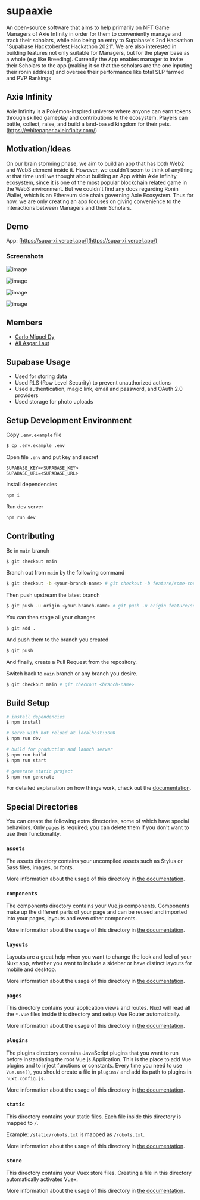 # supaaxie

An open-source software that aims to help primarily on NFT Game Managers of Axie Infinity in order for them to conveniently manage and track their scholars, while also being an entry to Supabase's 2nd Hackathon "Supabase Hacktoberfest Hackathon 2021". We are also interested in building features not only suitable for Managers, but for the player base as a whole (e.g like Breeding). Currently the App enables manager to invite their Scholars to the app (making it so that the scholars are the one inputing their ronin address) and oversee their performance like total SLP farmed and PVP Rankings

## Axie Infinity

Axie Infinity is a Pokémon-inspired universe where anyone can earn tokens through skilled gameplay and contributions to the ecosystem. Players can battle, collect, raise, and build a land-based kingdom for their pets. (https://whitepaper.axieinfinity.com/)

## Motivation/Ideas

On our brain storming phase, we aim to build an app that has both Web2 and Web3 element inside it. However, we couldn't seem to think of anything at that time until we thought about building an App within Axie Infinity ecosystem, since it is one of the most popular blockchain related game in the Web3 environment. But we couldn't find any docs regarding Ronin Wallet, which is an Ethereum side chain governing Axie Ecosystem. Thus for now, we are only creating an app focuses on giving convenience to the interactions between Managers and their Scholars.

## Demo

App: [https://supa-xi.vercel.app/](https://supa-xi.vercel.app/)

### Screenshots

![image](https://user-images.githubusercontent.com/45052332/136700929-1bde1384-08db-4126-af1e-26a1e12902f2.png)

![image](https://user-images.githubusercontent.com/45052332/136700944-b39e4ee4-6f5a-4f20-b9a5-ba9696a13de5.png)

![image](https://user-images.githubusercontent.com/45052332/136700972-35763900-2402-4622-8c80-c6d653299c93.png)

![image](https://user-images.githubusercontent.com/45052332/136700964-f7aa6a71-b40a-44e0-aaaf-39c60b0daf64.png)

## Members

- [Carlo Miguel Dy](https://twitter.com/CarloMiguelDy)
- [Ali Asgar Laut](https://github.com/sushiAlii)

## Supabase Usage

- Used for storing data
- Used RLS (Row Level Security) to prevent unauthorized actions
- Used authentication, magic link, email and password, and OAuth 2.0 providers
- Used storage for photo uploads

## Setup Development Environment

Copy `.env.example` file

```bash
$ cp .env.example .env
```

Open file `.env` and put key and secret

```
SUPABASE_KEY=<SUPABASE_KEY>
SUPABASE_URL=<SUPABASE_URL>
```

Install dependencies

```bash
npm i
```

Run dev server

```bash
npm run dev
```

## Contributing

Be in `main` branch

```bash
$ git checkout main
```

Branch out from `main` by the following command

```bash
$ git checkout -b <your-branch-name> # git checkout -b feature/some-cool-feature
```

Then push upstream the latest branch

```bash
$ git push -u origin <your-branch-name> # git push -u origin feature/some-cool-feature
```

You can then stage all your changes

```bash
$ git add .
```

And push them to the branch you created

```bash
$ git push
```

And finally, create a Pull Request from the repository.

Switch back to `main` branch or any branch you desire.

```bash
$ git checkout main # git checkout <branch-name>
```

## Build Setup

```bash
# install dependencies
$ npm install

# serve with hot reload at localhost:3000
$ npm run dev

# build for production and launch server
$ npm run build
$ npm run start

# generate static project
$ npm run generate
```

For detailed explanation on how things work, check out the [documentation](https://nuxtjs.org).

## Special Directories

You can create the following extra directories, some of which have special behaviors. Only `pages` is required; you can delete them if you don't want to use their functionality.

### `assets`

The assets directory contains your uncompiled assets such as Stylus or Sass files, images, or fonts.

More information about the usage of this directory in [the documentation](https://nuxtjs.org/docs/2.x/directory-structure/assets).

### `components`

The components directory contains your Vue.js components. Components make up the different parts of your page and can be reused and imported into your pages, layouts and even other components.

More information about the usage of this directory in [the documentation](https://nuxtjs.org/docs/2.x/directory-structure/components).

### `layouts`

Layouts are a great help when you want to change the look and feel of your Nuxt app, whether you want to include a sidebar or have distinct layouts for mobile and desktop.

More information about the usage of this directory in [the documentation](https://nuxtjs.org/docs/2.x/directory-structure/layouts).

### `pages`

This directory contains your application views and routes. Nuxt will read all the `*.vue` files inside this directory and setup Vue Router automatically.

More information about the usage of this directory in [the documentation](https://nuxtjs.org/docs/2.x/get-started/routing).

### `plugins`

The plugins directory contains JavaScript plugins that you want to run before instantiating the root Vue.js Application. This is the place to add Vue plugins and to inject functions or constants. Every time you need to use `Vue.use()`, you should create a file in `plugins/` and add its path to plugins in `nuxt.config.js`.

More information about the usage of this directory in [the documentation](https://nuxtjs.org/docs/2.x/directory-structure/plugins).

### `static`

This directory contains your static files. Each file inside this directory is mapped to `/`.

Example: `/static/robots.txt` is mapped as `/robots.txt`.

More information about the usage of this directory in [the documentation](https://nuxtjs.org/docs/2.x/directory-structure/static).

### `store`

This directory contains your Vuex store files. Creating a file in this directory automatically activates Vuex.

More information about the usage of this directory in [the documentation](https://nuxtjs.org/docs/2.x/directory-structure/store).
